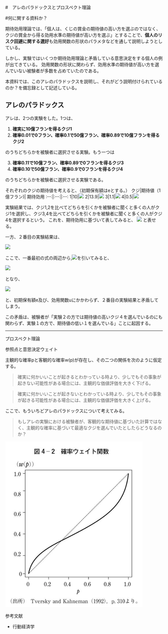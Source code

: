 #　アレのパラドックスとプロスペクト理論

#何に関する資料か？

期待効用理論では、「個人は、くじの賞金の期待値の高い方を選ぶのではなく、クジの賞金から得る効用水準の期待値が高い方を選ぶ」とすることで、**個人のリスク回避に関する選好**も効用関数の形状のパラメタなどを通して説明しようとしている。

しかし、実験ではいくつか期待効用理論と矛盾している意思決定をする個人の例が出てきている。 
効用関数の形状に関わらず、効用水準の期待値が高い方を選んでいない被験者が多数を占めていたのである。

本資料では、このアレのパラドックスを説明し、それがどう説明付けられているのか？を備忘録として記述している。

## アレのパラドックス

アレは、2つの実験をした。1つは、

1. **確実に10億フランを得るクジ1**
2. **確率0.01で0フラン、確率0.1で50億フラン、確率0.89で10億フランを得るクジ2**  

のうちどちらかを被験者に選択させる実験。もう一つは  

3. **確率0.11で10億フラン、確率0.89で0フランを得るクジ3**
4. **確率0.10で50億フラン、確率0.9で0フランを得るクジ4**  

のうちどちらかを被験者に選択させる実験である。



それぞれのクジの期待値を考えると、（初期保有額はeとする。）
クジ|期待値（1億フラン)| 期待効用
:--:|:--:|:--:
1|10|<img src="https://latex.codecogs.com/gif.latex?u(e&plus;10)"/>
2|13.9|<img src="https://latex.codecogs.com/gif.latex?0.01&space;\times&space;u(0)&space;&plus;&space;0.1&space;\times&space;u(e&plus;50)&space;&plus;&space;0.89&space;\times&space;u(e&plus;10)"/>
3|1.1|<img src="https://latex.codecogs.com/gif.latex?0.11&space;\times&space;u(e&plus;10)&space;&plus;&space;0.89&space;\times&space;u(e)" />
4|0.5|<img src="https://latex.codecogs.com/gif.latex?0.10&space;\times&space;u(e&plus;50)&space;&plus;&space;0.9&space;\times&space;u(e)"/>




実験結果では、クジ1,2を比べてどちらを引くかを被験者に聞くと多くの人がクジ1を選択し、クジ3,4を比べてどちらを引くかを被験者に聞くと多くの人がクジ4を選択するという。
これを、期待効用に基づいて表してみると、
<img src="https://latex.codecogs.com/gif.latex?u(e&space;&plus;&space;10)&space;>&space;0.01&space;\times&space;u(0)&space;&plus;&space;0.1&space;\times&space;u(e&plus;50)&space;&plus;&space;0.89&space;\times&space;u(e&plus;10)" />
と表せる。

一方、２番目の実験結果は、

<img src="https://latex.codecogs.com/gif.latex?0.11&space;\times&space;u(e&plus;10)&space;&plus;&space;0.89&space;\times&space;u(e)&space;<&space;0.10&space;\times&space;u(e&plus;50)&space;&plus;&space;0.9&space;\times&space;u(e)" />

ここで、一番最初の式の両辺から,<img src="https://latex.codecogs.com/gif.latex?0.89&space;\times&space;u(e&plus;10)"/>を引いてみると、

<img src="https://latex.codecogs.com/gif.latex?u(e&space;&plus;&space;10)-&space;0.89&space;\times&space;u(e&plus;10)&space;>&space;0.01&space;\times&space;u(0)&space;&plus;&space;0.1&space;\times&space;u(e&plus;50)&space;&plus;&space;0.89&space;\times&space;u(e&plus;10)-&space;0.89&space;\times&space;u(e&plus;10)" />

となり、

<img src="https://latex.codecogs.com/gif.latex?0.11&space;\times&space;u(e&space;&plus;&space;10)&space;>&space;0.01&space;\times&space;u(0)&space;&plus;&space;0.1&space;\times&space;u(e&plus;50)"/>


と、初期保有額e及び、効用関数uにかかわらず、２番目の実験結果と矛盾してしまう。

この矛盾は、被験者が「実験２の方では期待値の高いクジ４を選んでいるのにも関わらず、実験１の方で、期待値の低い１を選んでいる」ことに起因する。

------
プロスペクト理論


参照点と意思決定ウェイト


主観的な確率pと客観的な確率w(p)が存在し、その二つの関係を次のように仮定する。

> 確実に何かいいことが起きるとわかっている時より、少しでもその事象が起きない可能性がある場合には、主観的な価値評価を大きく下げる。

> 確実に何かいいことが起きないとわかっている時より、少しでもその事象が起きる可能性がある場合には、主観的な価値評価を大きく上げる。



ここで、もういちどアレのパラドックスについて考えてみる。

> もしアレの実験における被験者が、客観的な期待値に基づいた計算ではなく、主観的な確率に基づいて最適なクジを選んでいたとしたらどうなるのか？

<img src="./img/weighted_prob.png"/>






参考文献
- 行動経済学












